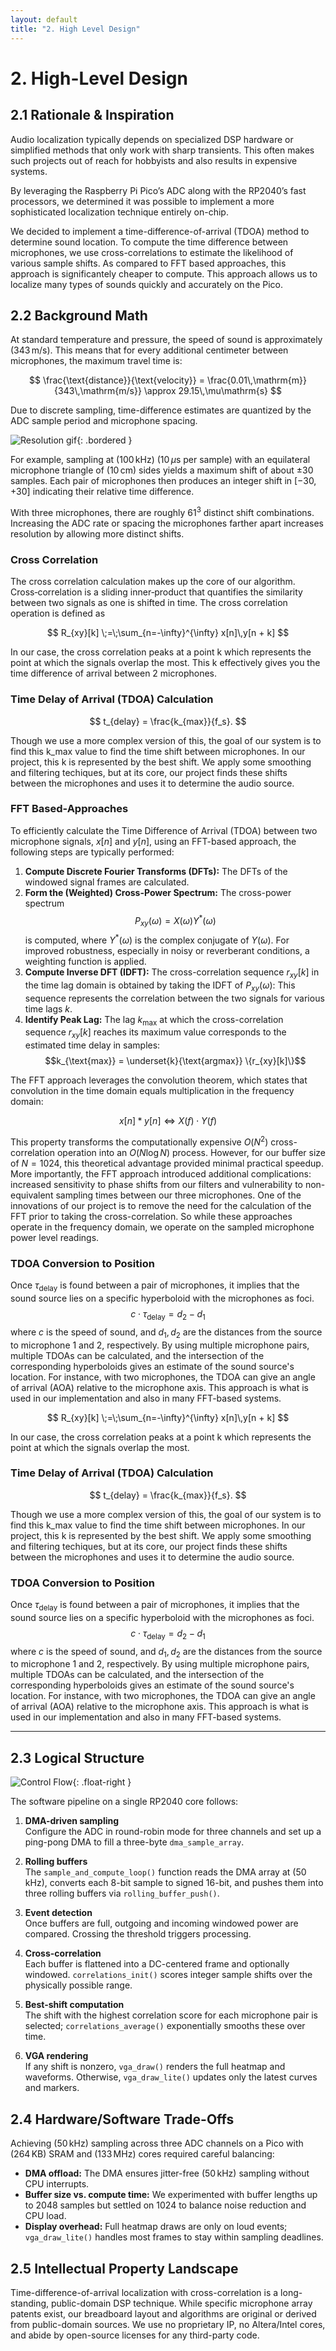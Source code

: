 ```yaml
---
layout: default
title: "2. High Level Design"
---
```


# 2. High-Level Design

## 2.1 Rationale & Inspiration

Audio localization typically depends on specialized DSP hardware or simplified methods that only work with sharp transients. This often makes such projects out of reach for hobbyists and also results in expensive systems.

By leveraging the Raspberry Pi Pico’s ADC along with the RP2040’s fast processors, we determined it was possible to implement a more sophisticated localization technique entirely on-chip.

We decided to implement a time-difference-of-arrival (TDOA) method to determine sound location. To compute the time difference between microphones, we use cross-correlations to estimate the likelihood of various sample shifts. As compared to FFT based approaches, this approach is significantely cheaper to compute. This approach allows us to localize many types of sounds quickly and accurately on the Pico.

## 2.2 Background Math

At standard temperature and pressure, the speed of sound is approximately \($343\,\mathrm{m/s}$\). This means that for every additional centimeter between microphones, the maximum travel time is:

$$
\frac{\text{distance}}{\text{velocity}}
= \frac{0.01\,\mathrm{m}}{343\,\mathrm{m/s}}
\approx 29.15\,\mu\mathrm{s}
$$

Due to discrete sampling, time-difference estimates are quantized by the ADC sample period and microphone spacing.

![Resolution gif](./assets/images/resolution_density.gif){: .bordered }


For example, sampling at \($100\,\mathrm{kHz}$\) \($10\,\mu\mathrm{s}$ per sample\) with an equilateral microphone triangle of \($10\,\mathrm{cm}$\) sides yields a maximum shift of about $\pm 30$ samples. Each pair of microphones then produces an integer shift in $\left[-30, +30\right]$ indicating their relative time difference.

With three microphones, there are roughly $61^3$ distinct shift combinations. Increasing the ADC rate or spacing the microphones farther apart increases resolution by allowing more distinct shifts.


### Cross Correlation
The cross correlation calculation makes up the core of our algorithm. Cross‑correlation is a sliding inner‑product that quantifies the similarity between two signals as one is shifted in time. The cross correlation operation is defined as 

$$ 
R_{xy}[k] \;=\;\sum_{n=-\infty}^{\infty} x[n]\,y[n + k]
$$

In our case, the cross correlation peaks at a point k which represents the point at which the signals overlap the most. This k effectively gives you the time difference of arrival between 2 microphones.

### Time Delay of Arrival (TDOA) Calculation
$$
t_{delay} = \frac{k_{max}}{f_s}. 
$$

Though we use a more complex version of this, the goal of our system is to find this k_max value to find the time shift between microphones. In our project, this k is represented by the best shift. We apply some smoothing and filtering techiques, but at its core, our project finds these shifts between the microphones and uses it to determine the audio source. 

### FFT Based-Approaches
To efficiently calculate the Time Difference of Arrival (TDOA) between two microphone signals, $x[n]$ and $y[n]$, using an FFT-based approach, the following steps are typically performed:

1.  **Compute Discrete Fourier Transforms (DFTs):**
    The DFTs of the windowed signal frames are calculated.
2.  **Form the (Weighted) Cross-Power Spectrum:**
    The cross-power spectrum $$ P_{xy}(\omega) = X(\omega) Y^*(\omega) $$ is computed, where $Y^*(\omega)$ is the complex conjugate of $Y(\omega)$. For improved robustness, especially in noisy or reverberant conditions, a weighting function is applied.
4.  **Compute Inverse DFT (IDFT):**
    The cross-correlation sequence $r_{xy}[k]$ in the time lag domain is obtained by taking the IDFT of $P_{xy}(\omega)$:
    This sequence represents the correlation between the two signals for various time lags $k$.
5.  **Identify Peak Lag:**
    The lag $k_{\text{max}}$ at which the cross-correlation sequence $r_{xy}[k]$ reaches its maximum value corresponds to the estimated time delay in samples:
    $$k_{\text{max}} = \underset{k}{\text{argmax}} \{r_{xy}[k]\}$$
    
The FFT approach leverages the convolution theorem, which states that convolution in the time domain equals multiplication in the frequency domain:

$$ x[n] * y[n] \Leftrightarrow X(f) \cdot Y(f) $$

This property transforms the computationally expensive $O(N^2)$ cross-correlation operation into an $O(N\log N)$ process. However, for our buffer size of $N=1024$, this theoretical advantage provided minimal practical speedup. More importantly, the FFT approach introduced additional complications: increased sensitivity to phase shifts from our filters and vulnerability to non-equivalent sampling times between our three microphones. One of the innovations of our project is to remove the need for the calculation of the FFT prior to taking the cross-correlation. So while these approaches operate in the frequency domain, we operate on the sampled microphone power level readings. 

### TDOA Conversion to Position
Once $\tau_{\text{delay}}$ is found between a pair of microphones, it implies that the sound source lies on a specific hyperboloid with the microphones as foci.
$$ c \cdot \tau_{\text{delay}} = d_2 - d_1 $$
where $c$ is the speed of sound, and $d_1, d_2$ are the distances from the source to microphone 1 and 2, respectively.
By using multiple microphone pairs, multiple TDOAs can be calculated, and the intersection of the corresponding hyperboloids gives an estimate of the sound source's location. For instance, with two microphones, the TDOA can give an angle of arrival (AOA) relative to the microphone axis. This approach is what is used in our implementation and also in many FFT-based systems. 

$$ 
R_{xy}[k] \;=\;\sum_{n=-\infty}^{\infty} x[n]\,y[n + k]
$$

In our case, the cross correlation peaks at a point k which represents the point at which the signals overlap the most.  

### Time Delay of Arrival (TDOA) Calculation
$$
t_{delay} = \frac{k_{max}}{f_s}. 
$$

Though we use a more complex version of this, the goal of our system is to find this k_max value to find the time shift between microphones. In our project, this k is represented by the best shift. We apply some smoothing and filtering techiques, but at its core, our project finds these shifts between the microphones and uses it to determine the audio source. 

### TDOA Conversion to Position
Once $\tau_{\text{delay}}$ is found between a pair of microphones, it implies that the sound source lies on a specific hyperboloid with the microphones as foci.
$$ c \cdot \tau_{\text{delay}} = d_2 - d_1 $$
where $c$ is the speed of sound, and $d_1, d_2$ are the distances from the source to microphone 1 and 2, respectively.
By using multiple microphone pairs, multiple TDOAs can be calculated, and the intersection of the corresponding hyperboloids gives an estimate of the sound source's location. For instance, with two microphones, the TDOA can give an angle of arrival (AOA) relative to the microphone axis. This approach is what is used in our implementation and also in many FFT-based systems. 
 
--- 
## 2.3 Logical Structure

![Control Flow](./assets/images/control_flow_diagram.jpg){: .float-right }

The software pipeline on a single RP2040 core follows:

1. **DMA-driven sampling**  
   Configure the ADC in round-robin mode for three channels and set up a ping-pong DMA to fill a three-byte `dma_sample_array`.

2. **Rolling buffers**  
   The `sample_and_compute_loop()` function reads the DMA array at \($50\,\mathrm{kHz}$\), converts each $8$-bit sample to signed $16$-bit, and pushes them into three rolling buffers via `rolling_buffer_push()`.

3. **Event detection**  
   Once buffers are full, outgoing and incoming windowed power are compared. Crossing the threshold triggers processing.

4. **Cross-correlation**  
   Each buffer is flattened into a DC-centered frame and optionally windowed. `correlations_init()` scores integer sample shifts over the physically possible range.

5. **Best-shift computation**  
   The shift with the highest correlation score for each microphone pair is selected; `correlations_average()` exponentially smooths these over time.

6. **VGA rendering**  
   If any shift is nonzero, `vga_draw()` renders the full heatmap and waveforms. Otherwise, `vga_draw_lite()` updates only the latest curves and markers.

## 2.4 Hardware/Software Trade-Offs

Achieving \($50\,\mathrm{kHz}$\) sampling across three ADC channels on a Pico with \($264\,\mathrm{KB}$\) SRAM and \($133\,\mathrm{MHz}$\) cores required careful balancing:

- **DMA offload:** The DMA ensures jitter-free \($50\,\mathrm{kHz}$\) sampling without CPU interrupts.
- **Buffer size vs. compute time:** We experimented with buffer lengths up to $2048$ samples but settled on $1024$ to balance noise reduction and CPU load.
- **Display overhead:** Full heatmap draws are only on loud events; `vga_draw_lite()` handles most frames to stay within sampling deadlines.

## 2.5 Intellectual Property Landscape

Time-difference-of-arrival localization with cross-correlation is a long-standing, public-domain DSP technique. While specific microphone array patents exist, our breadboard layout and algorithms are original or derived from public-domain sources. We use no proprietary IP, no Altera/Intel cores, and abide by open-source licenses for any third-party code.
